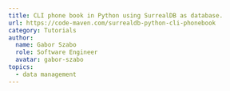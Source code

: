 ```yaml
---
title: CLI phone book in Python using SurrealDB as database.
url: https://code-maven.com/surrealdb-python-cli-phonebook
category: Tutorials
author:
  name: Gabor Szabo
  role: Software Engineer
  avatar: gabor-szabo
topics:
  - data management
---
```


